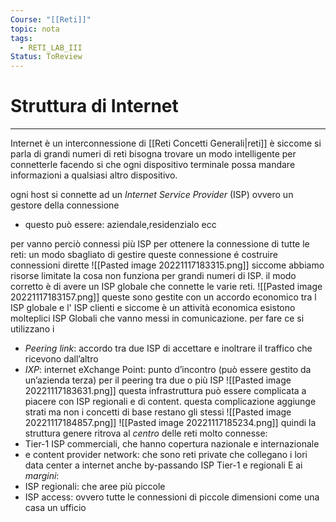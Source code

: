 ```yaml
---
Course: "[[Reti]]"
topic: nota
tags:
  - RETI_LAB_III
Status: ToReview
---
```

# Struttura di Internet
---
Internet è un interconnessione di [[Reti Concetti Generali|reti]] è siccome si parla di grandi numeri di reti bisogna trovare un modo intelligente per connetterle facendo si che ogni dispositivo terminale possa mandare informazioni a qualsiasi altro dispositivo.

ogni host si connette ad un _Internet Service Provider_ (ISP) ovvero un gestore della connessione 
- questo può essere: aziendale,residenzialo ecc

per vanno perciò connessi più ISP per ottenere la connessione di tutte le reti: 
un modo sbagliato di gestire queste connessione é costruire connessioni dirette 
![[Pasted image 20221117183315.png]]
siccome abbiamo risorse limitate  la cosa non funziona per grandi numeri di ISP.
il modo corretto è di avere un ISP globale che connette le varie reti.
![[Pasted image 20221117183157.png]]
queste sono gestite con un accordo economico tra l ISP globale e l' ISP clienti e siccome è un attività economica esistono molteplici ISP Globali che vanno messi in comunicazione. 
per fare ce si utilizzano i
- _Peering link_: accordo tra due ISP di accettare e inoltrare il traffico che ricevono dall’altro
- _IXP_: internet eXchange Point: punto d’incontro (può essere gestito da un’azienda terza) per il peering tra due o più ISP
![[Pasted image 20221117183631.png]]
questa infrastruttura può essere complicata a piacere con ISP regionali e di content. questa complicazione aggiunge strati ma non i concetti di base restano gli stessi
![[Pasted image 20221117184857.png]]
![[Pasted image 20221117185234.png]]
quindi la struttura genere ritrova al _centro_ delle reti molto connesse: 
- Tier-1 ISP commerciali, che hanno copertura nazionale e internazionale
- e content provider network: che sono reti private che collegano i lori data center a internet anche by-passando ISP Tier-1 e regionali
E ai _margini_:
- ISP regionali: che aree più piccole 
- ISP access: ovvero tutte le connessioni di piccole dimensioni come una casa un ufficio 
